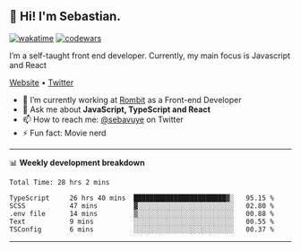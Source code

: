 ## 👋 Hi! I'm Sebastian.

[![wakatime](https://wakatime.com/badge/user/df0036c6-328a-4a39-be9b-e49417ed22a1.svg)](https://wakatime.com/@df0036c6-328a-4a39-be9b-e49417ed22a1)
[![codewars](https://www.codewars.com/users/sebavuye/badges/small)](https://www.codewars.com/users/sebavuye)

I’m a self-taught front end developer. Currently, my main focus is Javascript and React

[Website](https://sebastianvuye.be) • [Twitter](https://twitter.com/sebavuye)

- 🔭 I’m currently working at [Rombit](https://rombit.com/) as a Front-end Developer
- 💬 Ask me about **JavaScript, TypeScript and React**
- 📫 How to reach me: [@sebavuye](https://twitter.com/sebavuye) on Twitter
- ⚡ Fun fact: Movie nerd

-------

📊 **Weekly development breakdown**

<!--START_SECTION:waka-->

```text
Total Time: 28 hrs 2 mins

TypeScript     26 hrs 40 mins  ███████████████████████▓░   95.15 %
SCSS           47 mins         ▓░░░░░░░░░░░░░░░░░░░░░░░░   02.80 %
.env file      14 mins         ▒░░░░░░░░░░░░░░░░░░░░░░░░   00.88 %
Text           9 mins          ░░░░░░░░░░░░░░░░░░░░░░░░░   00.55 %
TSConfig       6 mins          ░░░░░░░░░░░░░░░░░░░░░░░░░   00.37 %
```

<!--END_SECTION:waka-->
-------
